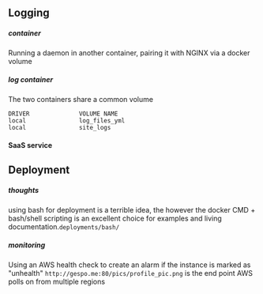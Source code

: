 ## Logging

##### container
Running a daemon in another container, pairing it with NGINX via a docker volume

##### log container
The two containers share a common volume


    DRIVER              VOLUME NAME
    local               log_files_yml
    local               site_logs

#### SaaS service


## Deployment

##### thoughts 
using bash for deployment is a terrible idea, the however the docker CMD + bash/shell scripting is an excellent choice for examples and living documentation.`deployments/bash/`

##### monitoring
Using an AWS health check to create an alarm if the instance is marked as "unhealth"
`http://gespo.me:80/pics/profile_pic.png` is the end point AWS polls on from multiple regions
